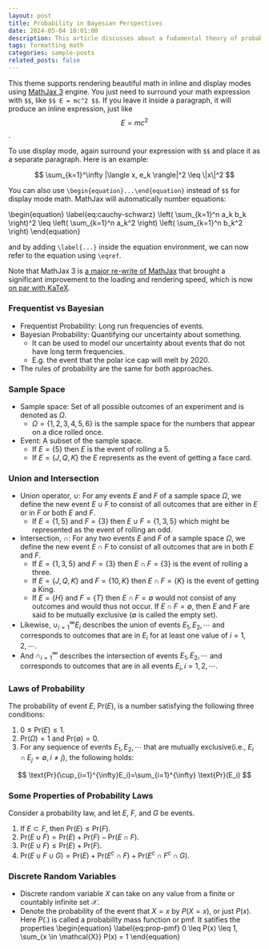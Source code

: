 ```yaml
---
layout: post
title: Probability in Bayesian Perspectives
date: 2024-05-04 10:01:00
description: This article discusses about a fudamental theory of probability in the Bayesian paradigms.
tags: formatting math
categories: sample-posts
related_posts: false
---
```


This theme supports rendering beautiful math in inline and display modes using [MathJax 3](https://www.mathjax.org/) engine. You just need to surround your math expression with `$$`, like `$$ E = mc^2 $$`. If you leave it inside a paragraph, it will produce an inline expression, just like $$ E = mc^2 $$.

To use display mode, again surround your expression with `$$` and place it as a separate paragraph. Here is an example:

$$
\sum_{k=1}^\infty |\langle x, e_k \rangle|^2 \leq \|x\|^2
$$

You can also use `\begin{equation}...\end{equation}` instead of `$$` for display mode math.
MathJax will automatically number equations:

\begin{equation}
\label{eq:cauchy-schwarz}
\left( \sum_{k=1}^n a_k b_k \right)^2 \leq \left( \sum_{k=1}^n a_k^2 \right) \left( \sum_{k=1}^n b_k^2 \right)
\end{equation}

and by adding `\label{...}` inside the equation environment, we can now refer to the equation using `\eqref`.

Note that MathJax 3 is [a major re-write of MathJax](https://docs.mathjax.org/en/latest/upgrading/whats-new-3.0.html) that brought a significant improvement to the loading and rendering speed, which is now [on par with KaTeX](http://www.intmath.com/cg5/katex-mathjax-comparison.php).

### Frequentist vs Bayesian
* Frequentist Probability: Long run frequencies of events.
* Bayesian Probability: Quantifying our uncertainty about something.
  * It can be used to model our uncertainty about events that do not have long term frequencies.
  * E.g. the event that the polar ice cap will melt by 2020.
* The rules of probability are the same for both approaches.

### Sample Space
* Sample space: Set of all possible outcomes of an experiment and is denoted as $\Omega$.
  * $\Omega = \{ 1, 2, 3, 4, 5, 6\}$ is the sample space for the numbers that appear on a dice rolled once.
* Event: A subset of the sample space.
  * If $E = \{ 5 \}$ then $E$ is the event of rolling a 5.
  * If $E = \{J, Q, K\}$ the $E$ represents as the event of getting a face card.

### Union and Intersection
* Union operator, $\cup$: For any events $E$ and $F$ of a sample space $\Omega$, we define the new event $E \cup F$ to consist of all outcomes that are either in $E$ or in $F$ or both $E$ and $F$.
  * If $E = \{1, 5\}$ and $F = \{3\}$ then $E \cup F = \{1,3,5\}$ which might be represented as the event of rolling an odd.
* Intersection, $\cap$: For any two events $E$ and $F$ of a sample space $\Omega$, we define the new event $E \cap F$ to consist of all outcomes that are in both $E$ and $F$.
  * If $E = \{1, 3, 5\}$ and $F = \{3\}$ then $E \cap F = \{3\}$ is the event of rolling a three.
  * If $E = \{J,Q,K\}$ and $F = \{10, K\}$ then $E \cap F = \{K\}$ is the event of getting a King.
  * If $E = \{H\}$ and $F = \{T\}$ then $E \cap F = \emptyset$ would not consist of any outcomes and would thus not occur. If $E \cap F = \emptyset$, then $E$ and $F$ are said to be mutually exclusive ($\emptyset$ is called the empty set).
* Likewise, $\cup_{i=1}^{\infty} E_i$ describes the union of events $E_1, E_2, \cdots$ and corresponds to outcomes that are in $E_i$  for at least one value of $i = 1, 2, \cdots$.
* And $\cap_{i=1}^{\infty}$ describes the intersection of events $E_1, E_2, \cdots$ and corresponds to outcomes that are in all events $E_i, i=1,2,\cdots$.

### Laws of Probability
The probability of event $E$, $\text{Pr}(E)$, is a number satisfying the following three conditions:
1. $0 \leq \text{Pr}(E) \leq 1$.
2. $\text{Pr}(\Omega) = 1$ and $\text{Pr}(\emptyset)=0$.
3. For any sequence of events $E_1, E_2, \cdots$ that are mutually exclusive(i.e., $E_i \cap E_j = \emptyset, i \neq j$), the following holds:

$$ \text{Pr}(\cup_{i=1}^{\infty}E_i)=\sum_{i=1}^{\infty} \text{Pr}(E_i) $$

### Some Properties of Probability Laws
Consider a probability law, and let $E$, $F$, and $G$ be events.
1. If $E \subset F$, then $\text{Pr}(E) \leq \text{Pr}(F)$.
2. $\text{Pr}(E \cup F) = \text{Pr}(E) + \text{Pr}(F) - \text{Pr}(E \cap F).$
3. $\text{Pr}(E \cup F) \leq \text{Pr}(E) + \text{Pr}(F).$
4. $\text{Pr}(E \cup F \cup G) = \text{Pr}(E) + \text{Pr}(E^c \cap F) + \text{Pr}(E^c \cap F^c \cap G).$

### Discrete Random Variables
* Discrete random variable $X$ can take on any value from a finite or countably infinite set $\mathcal{X}$.
* Denote the probability of the event that $X = x$ by $P(X=x)$, or just $P(x)$. Here $P(.)$ is called a probability mass function or pmf. It satifies the properties
\begin{equation}
\label{eq:prop-pmf}
0 \leq P(x) \leq 1, \sum_{x \in \mathcal{X}} P(x) = 1
\end{equation} 


